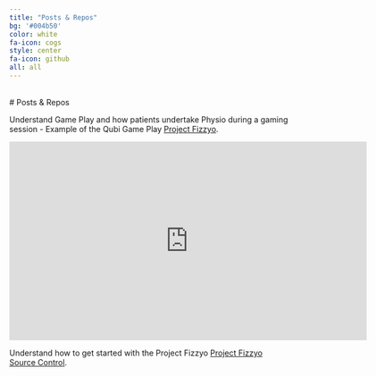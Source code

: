 ```yaml
---
title: "Posts & Repos"
bg: '#004b50'
color: white
fa-icon: cogs
style: center
fa-icon: github
all: all
---
```


<br>
# Posts & Repos

Understand Game Play and how patients undertake Physio during a gaming session - Example of the Qubi Game Play [Project Fizzyo](http://github.com/fizzyo/games). 

<iframe src="https://player.vimeo.com/video/218582509" width="640" height="356" frameborder="0" webkitallowfullscreen mozallowfullscreen allowfullscreen></iframe>

Understand how to get started with the Project Fizzyo  [Project Fizzyo Source Control](https://github.com/Fizzyo/fizzyo-challengehttp://github.com/fizzyo/). 


<br>
<br>